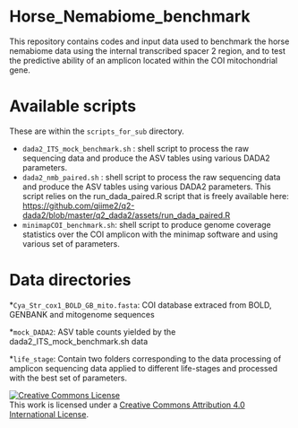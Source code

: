 # Horse_Nemabiome_benchmark

This repository contains codes and input data used to benchmark the horse nemabiome data using the internal transcribed spacer 2 region, and to test the predictive ability of an amplicon located within the COI mitochondrial gene. 


# Available scripts
These are within the ```scripts_for_sub``` directory.
* ```dada2_ITS_mock_benchmark.sh``` : shell script to process the raw sequencing data and produce the ASV tables using various DADA2 parameters.
* ```dada2_nmb_paired.sh``` : shell script to process the raw sequencing data and produce the ASV tables using various DADA2 parameters. This script relies on the run_dada_paired.R script that is freely available here: https://github.com/qiime2/q2-dada2/blob/master/q2_dada2/assets/run_dada_paired.R 
* ```minimapCOI_benchmark.sh```: shell script to produce genome coverage statistics over the COI amplicon with the minimap software and using various set of parameters.

# Data directories

*```Cya_Str_cox1_BOLD_GB_mito.fasta```: COI database extraced from BOLD, GENBANK and mitogenome sequences

*```mock_DADA2```: ASV table counts yielded by the dada2_ITS_mock_benchmark.sh data

*```life_stage```: Contain two folders corresponding to the data processing of amplicon sequencing data applied to different life-stages and processed with the best set of parameters.

<a rel="license" href="http://creativecommons.org/licenses/by/4.0/"><img alt="Creative Commons License" style="border-width:0" src="https://i.creativecommons.org/l/by/4.0/88x31.png" /></a><br />This work is licensed under a <a rel="license" href="http://creativecommons.org/licenses/by/4.0/">Creative Commons Attribution 4.0 International License</a>.
